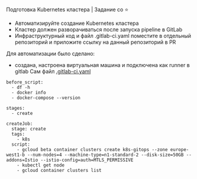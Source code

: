 Подготовка Kubernetes кластера | Задание со ⭐
- Автоматизируйте создание Kubernetes кластера
- Кластер должен разворачиваться после запуска pipeline в GitLab
- Инфраструктурный код и файл .gitlab-ci.yaml поместите в отдельный репозиторий и приложите ссылку на данный репозиторий в PR

Для автоматизации было сделано: 
- создана, настроена виртуальная машина и подключена как runner в gitlab 
Сам файл [.gitlab-ci.yaml]()
```
before_script:
  - df -h
  - docker info
  - docker-compose --version
 
stages:
  - create
  
createJob:
  stage: create
  tags:
    - k8s
  script:
    - gcloud beta container clusters create k8s-gitops --zone europe-west1-b --num-nodes=4 --machine-type=n1-standard-2 --disk-size=50GB --addons=Istio --istio-config=auth=MTLS_PERMISSIVE
    - kubectl get node
    - gcloud container clusters list
```
